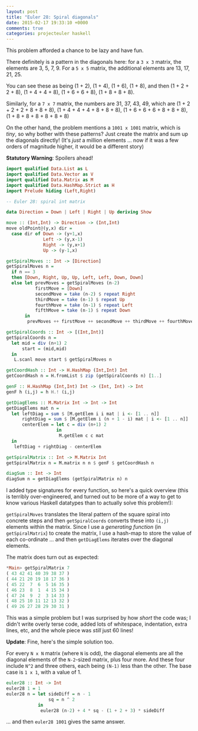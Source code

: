 ```yaml
---
layout: post
title: "Euler 28: Spiral diagonals"
date: 2015-02-17 19:33:10 +0000
comments: true
categories: projecteuler haskell
---
```


This problem afforded a chance to be lazy and have fun.

There definitely is a pattern in the diagonals here: for a `3 x 3` matrix, the elements are 3, 5, 7, 9. For a `5 x 5` matrix, the additional elements are 13, 17, 21, 25.

You can see these as being (1 + 2), (1 + 4), (1 + 6), (1 + 8), and then (1 + 2 + 2 + 8), (1 + 4 + 4 + 8), (1 + 6 + 6 + 8), (1 + 8 + 8 + 8).

Similarly, for a `7 x 7` matrix, the numbers are 31, 37, 43, 49, which are (1 + 2 + 2 + 2 + 8 + 8 + 8), (1 + 4 + 4 + 4 + 8 + 8 + 8), (1 + 6 + 6 + 6 + 8 + 8 + 8), (1 + 8 + 8 + 8 + 8 + 8 + 8)

On the other hand, the problem mentions a `1001 x 1001` matrix, which is _tiny_, so why bother with these patterns? Just create the matrix and sum up the diagonals directly! (It's _just_ a million elements ... now if it was a few orders of magnitude higher, it would be a different story)

**Statutory Warning**: Spoilers ahead!

```haskell
import qualified Data.List as L
import qualified Data.Vector as V
import qualified Data.Matrix as M
import qualified Data.HashMap.Strict as H
import Prelude hiding (Left,Right)

-- Euler 28: spiral int matrix

data Direction = Down | Left | Right | Up deriving Show

move :: (Int,Int) -> Direction -> (Int,Int)
move oldPoint@(y,x) dir =
  case dir of Down -> (y+1,x)
              Left -> (y,x-1)
              Right -> (y,x+1)
              Up -> (y-1,x)

getSpiralMoves :: Int -> [Direction]
getSpiralMoves n =
  if n == 3
  then [Down, Right, Up, Up, Left, Left, Down, Down]
  else let prevMoves = getSpiralMoves (n-2)
           firstMove = [Down]
           secondMove = take (n-2) $ repeat Right
           thirdMove = take (n-1) $ repeat Up
           fourthMove = take (n-1) $ repeat Left
           fifthMove = take (n-1) $ repeat Down
       in
        prevMoves ++ firstMove ++ secondMove ++ thirdMove ++ fourthMove ++ fifthMove

getSpiralCoords :: Int -> [(Int,Int)]
getSpiralCoords n =
  let mid = div (n+1) 2
      start = (mid,mid)
  in
   L.scanl move start $ getSpiralMoves n

getCoordHash :: Int -> H.HashMap (Int,Int) Int
getCoordHash n = H.fromList $ zip (getSpiralCoords n) [1..]

genF :: H.HashMap (Int,Int) Int -> (Int, Int) -> Int
genF h (i,j) = h H.! (i,j)

getDiagElems :: M.Matrix Int -> Int -> Int
getDiagElems mat n =
  let leftDiag = sum $ [M.getElem i i mat | i <- [1 .. n]]
      rightDiag = sum $ [M.getElem i (n + 1 - i) mat | i <- [1 .. n]]
      centerElem = let c = div (n+1) 2
                   in
                    M.getElem c c mat
  in
   leftDiag + rightDiag - centerElem

getSpiralMatrix :: Int -> M.Matrix Int
getSpiralMatrix n = M.matrix n n $ genF $ getCoordHash n

diagSum :: Int -> Int
diagSum n = getDiagElems (getSpiralMatrix n) n
```

I added type signatures for every function, so here's a quick overview (this is terribly over-engineered, and turned out to be more of a way to get to know various Haskell datatypes than to actually solve this problem!):

`getSpiralMoves` translates the literal pattern of the square spiral into concrete steps and then `getSpiralCoords` converts these into `(i,j)` elements within the matrix. Since I use a _generating function_ (in `getSpiralMatrix`) to create the matrix, I use a hash-map to store the value of each co-ordinate ... and then `getDiagElems` iterates over the diagonal elements.

The matrix does turn out as expected:

```haskell
*Main> getSpiralMatrix 7
( 43 42 41 40 39 38 37 )
( 44 21 20 19 18 17 36 )
( 45 22  7  6  5 16 35 )
( 46 23  8  1  4 15 34 )
( 47 24  9  2  3 14 33 )
( 48 25 10 11 12 13 32 )
( 49 26 27 28 29 30 31 )
```

This was a simple problem but I was surprised by how _short_ the code was; I didn't write overly terse code, added lots of whitespace, indentation, extra lines, etc, and the whole piece was _still_ just 60 lines!

**Update**: Fine, here's the simple solution too.

For every `N x N` matrix (where `N` is odd), the diagonal elements are all the diagonal elements of the `N-2`-sized matrix, plus four more. And these four include `N^2` and three others, each being `(N-1)` less than the other. The base case is `1 x 1`, with a value of 1.

```haskell
euler28 :: Int -> Int
euler28 1 = 1
euler28 n = let sideDiff = n - 1
                sq = n ^ 2
            in
             euler28 (n-2) + 4 * sq - (1 + 2 + 3) * sideDiff
```

... and then `euler28 1001` gives the same answer.
